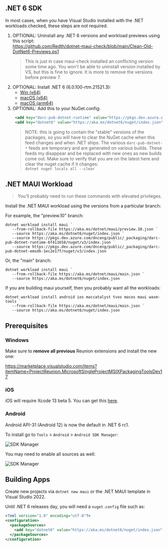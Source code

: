 ## .NET 6 SDK

In most cases, when you have Visual Studio installed with the .NET workloads checked, these steps are not required.

1. OPTIONAL: Uninstall any .NET 6 versions and workload previews using this script:  
   https://github.com/Redth/dotnet-maui-check/blob/main/Clean-Old-DotNet6-Previews.ps1  
   > This is just in case maui-check installed an conflicting version some time ago. You won't be able to uninstall version installed by VS, but this is fine to ignore. It is more to remove the versions before preview 7.
1. OPTIONAL: Install .NET 6 (6.0.100-rtm.21521.3):  
   - [Win (x64)](https://dotnetcli.azureedge.net/dotnet/Sdk/6.0.100-rtm.21521.3/dotnet-sdk-6.0.100-rtm.21521.3-win-x64.exe)   
   - [macOS (x64)](https://dotnetcli.azureedge.net/dotnet/Sdk/6.0.100-rtm.21521.3/dotnet-sdk-6.0.100-rtm.21521.3-osx-x64.pkg)  
   - [macOS (arm64)](https://dotnetcli.azureedge.net/dotnet/Sdk/6.0.100-rtm.21521.3/dotnet-sdk-6.0.100-rtm.21521.3-osx-arm64.pkg)
2. OPTIONAL: Add this to your NuGet.config:  
   ```xml
    <add key="darc-pub-dotnet-runtime" value="https://pkgs.dev.azure.com/dnceng/public/_packaging/darc-pub-dotnet-runtime-6f411658/nuget/v3/index.json"  />
    <add key="dotnet6" value="https://aka.ms/dotnet6/nuget/index.json" />
    ```
   > NOTE: this is going to contain the "stable" versions of the packages, so you will have to clear the NuGet cache when this feed changes and when .NET ships. The various `darc-pub-dotnet-*` feeds are temporary and are generated on various builds. These feeds my disappear and be replaced with new ones as new builds come out. Make sure to verify that you are on the latest here and clear the nuget cache if it changes:  
   > `dotnet nuget locals all --clear`

## .NET MAUI Workload

> You'll probably need to run these commands with elevated privileges.

Install the .NET MAUI workload using the versions from a particular branch:  

For example, the "preview.10" branch:
```
dotnet workload install maui `
   --from-rollback-file https://aka.ms/dotnet/maui/preview.10.json `
   --source https://aka.ms/dotnet6/nuget/index.json `
   --source https://pkgs.dev.azure.com/dnceng/public/_packaging/darc-pub-dotnet-runtime-6f411658/nuget/v3/index.json `
   --source https://pkgs.dev.azure.com/dnceng/public/_packaging/darc-pub-dotnet-emsdk-1ec2e17f/nuget/v3/index.json
```


Or, the "main" branch:
```
dotnet workload install maui `
   --from-rollback-file https://aka.ms/dotnet/maui/main.json `
   --source https://aka.ms/dotnet6/nuget/index.json
```  

If you are building maui yourself, then you probably want all the workloads:

```
dotnet workload install android ios maccatalyst tvos macos maui wasm-tools `
   --from-rollback-file https://aka.ms/dotnet/maui/main.json `
   --source https://aka.ms/dotnet6/nuget/index.json
```

## Prerequisites

### Windows

Make sure to **remove all previous** Reunion extensions and install the new one:

https://marketplace.visualstudio.com/items?itemName=ProjectReunion.MicrosoftSingleProjectMSIXPackagingToolsDev17

### iOS

iOS will require Xcode 13 beta 5. You can get this [here](https://developer.apple.com/download/more/?name=Xcode).

### Android

Android API-31 (Android 12) is now the default in .NET 6 rc1.

To install go to `Tools` > `Android` > `Android SDK Manager`:

![SDK Manager](images/API-31.png)

You may need to enable all sources as well:

![SDK Manager](images/SDK-Manager-Sources.png)

## Building Apps

Create new projects via `dotnet new maui` or the .NET MAUI template in Visual Studio 2022.

Until .NET 6 releases day, you will need a `nuget.config` file such as:

```xml
<?xml version="1.0" encoding="utf-8"?>
<configuration>
  <packageSources>
    <add key="dotnet6" value="https://aka.ms/dotnet6/nuget/index.json" />
  </packageSources>
</configuration>
```
